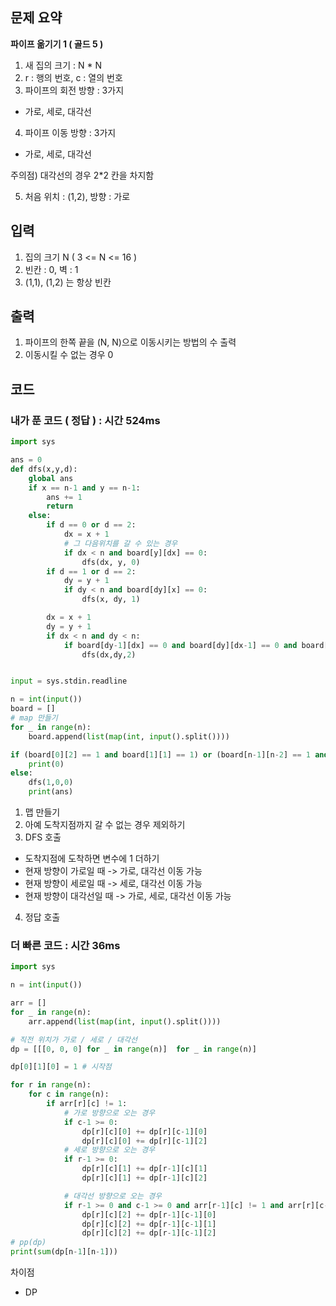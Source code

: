 ## 문제 요약

**파이프 옮기기 1 ( 골드 5 )**

1. 새 집의 크기 : N * N
2. r : 행의 번호, c : 열의 번호
3. 파이프의 회전 방향 : 3가지
- 가로, 세로, 대각선
4. 파이프 이동 방향 : 3가지
- 가로, 세로, 대각선

주의점) 대각선의 경우 2*2 칸을 차지함

5. 처음 위치 : (1,2), 방향 : 가로

## 입력
1. 집의 크기 N ( 3 <= N  <= 16 )
2. 빈칸 : 0, 벽 : 1
3. (1,1), (1,2) 는 항상 빈칸

## 출력
1. 파이프의 한쪽 끝을 (N, N)으로 이동시키는 방법의 수 출력
2. 이동시킬 수 없는 경우 0

## 코드

### 내가 푼 코드 ( 정답 ) : 시간 524ms

```python
import sys

ans = 0
def dfs(x,y,d):
    global ans
    if x == n-1 and y == n-1:
        ans += 1
        return
    else:
        if d == 0 or d == 2:
            dx = x + 1
            # 그 다음위치를 갈 수 있는 경우
            if dx < n and board[y][dx] == 0:
                dfs(dx, y, 0)
        if d == 1 or d == 2:
            dy = y + 1
            if dy < n and board[dy][x] == 0:
                dfs(x, dy, 1)

        dx = x + 1
        dy = y + 1
        if dx < n and dy < n:
            if board[dy-1][dx] == 0 and board[dy][dx-1] == 0 and board[dy][dx] == 0:
                dfs(dx,dy,2)


input = sys.stdin.readline

n = int(input())
board = []
# map 만들기
for _ in range(n):
    board.append(list(map(int, input().split())))

if (board[0][2] == 1 and board[1][1] == 1) or (board[n-1][n-2] == 1 and board[n-2][n-1] == 1) or board[n-1][n-1] == 1:
    print(0)
else:
    dfs(1,0,0)
    print(ans)

```

1. 맵 만들기
2. 아예 도착지점까지 갈 수 없는 경우 제외하기
3. DFS 호출
- 도착지점에 도착하면 변수에 1 더하기
- 현재 방향이 가로일 때 -> 가로, 대각선 이동 가능
- 현재 방향이 세로일 때 -> 세로, 대각선 이동 가능
- 현재 방향이 대각선일 때 -> 가로, 세로, 대각선 이동 가능
4. 정답 호출

### 더 빠른 코드 : 시간 36ms

```python
import sys

n = int(input())

arr = []
for _ in range(n):
    arr.append(list(map(int, input().split())))

# 직전 위치가 가로 / 세로 / 대각선
dp = [[[0, 0, 0] for _ in range(n)]  for _ in range(n)]

dp[0][1][0] = 1 # 시작점

for r in range(n):
    for c in range(n):
        if arr[r][c] != 1:
            # 가로 방향으로 오는 경우
            if c-1 >= 0:
                dp[r][c][0] += dp[r][c-1][0]
                dp[r][c][0] += dp[r][c-1][2]
            # 세로 방향으로 오는 경우
            if r-1 >= 0:
                dp[r][c][1] += dp[r-1][c][1]
                dp[r][c][1] += dp[r-1][c][2]

            # 대각선 방향으로 오는 경우
            if r-1 >= 0 and c-1 >= 0 and arr[r-1][c] != 1 and arr[r][c-1] != 1:
                dp[r][c][2] += dp[r-1][c-1][0]
                dp[r][c][2] += dp[r-1][c-1][1]
                dp[r][c][2] += dp[r-1][c-1][2]
# pp(dp)
print(sum(dp[n-1][n-1]))
```

차이점
- DP
